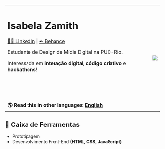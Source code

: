 <table border="0">
 <tr>
  <td>
      <h1>Isabela Zamith</h1>
      <a href="https://www.linkedin.com/in/isabelazamith/">🧑‍🎓 LinkedIn</a> | <a href="https://www.behance.net/isabelazamith">✒ Behance</a> 
      <p>Estudante de Design de Mídia Digital na PUC-Rio.</p>
      <p>Interessada em <b>interação digital</b>, <b>código criativo</b> e <b>hackathons</b>!</p></br></br></br></br>
       <b>🌎 Read this in other languages: <a href="https://github.com/izamith/izamith/blob/main/README.en.md">English</a></b>
    </td>
    <td><img src="https://i.pinimg.com/originals/48/2f/f3/482ff37c43387b76de1161edb4d04977.gif"></td>
 </tr>
</table>

## 🔨 Caixa de Ferramentas 

* Prototipagem
* Desenvolvimento Front-End <b>(HTML, CSS, JavaScript)</b>
